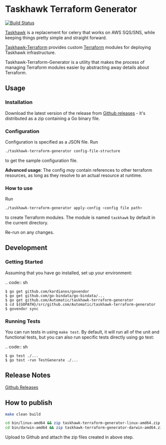 # Taskhawk Terraform Generator

[![Build Status](https://travis-ci.org/Automatic/taskhawk-terraform-generator.svg?branch=master)](https://travis-ci.org/Automatic/taskhawk-terraform-generator)

[Taskhawk](https://github.com/Automatic/taskhawk) is a replacement for celery that works on AWS SQS/SNS, while
keeping things pretty simple and straight forward. 

[Taskhawk-Terraform](https://github.com/Automatic/taskhawk-terraform) provides custom [Terraform](https://www.terraform.io/) modules for deploying Taskhawk infrastructure.

Taskhawk-Terraform-Generator is a utility that makes the process of managing Terraform modules easier by abstracting 
away details about Terraform.

## Usage 

### Installation

Download the latest version of the release from [Github releases](https://github.com/Automatic/taskhawk-terraform-generator/releases) - 
it's distributed as a zip containing a Go binary file.

### Configuration

Configuration is specified as a JSON file. Run 

```sh
./taskhawk-terraform-generator config-file-structure
```

to get the sample configuration file.

**Advanced usage**: The config *may* contain references to other terraform resources, as long as they resolve to 
an actual resource at runtime. 

### How to use

Run 

```sh
./taskhawk-terraform-generator apply-config <config file path>
```

to create Terraform modules. The module is named `taskhawk` by default in the current directory.

Re-run on any changes.

## Development

### Getting Started

Assuming that you have go installed, set up your environment:

.. code:: sh

    $ go get github.com/kardianos/govendor
    $ go get github.com/go-bindata/go-bindata/...
    $ go get github.com/Automatic/taskhawk-terraform-generator
    $ cd ${GOPATH}/src/github.com/Automatic/taskhawk-terraform-generator
    $ govendor sync

### Running Tests

You can run tests in using ``make test``. By default, it will run all of the unit and functional tests, but you can 
also run specific tests directly using go test:

.. code:: sh

    $ go test ./...
    $ go test -run TestGenerate ./...

## Release Notes

[Github Releases](https://github.com/Automatic/taskhawk-terraform-generator/releases)

## How to publish


```sh
make clean build

cd bin/linux-amd64 && zip taskhawk-terraform-generator-linux-amd64.zip taskhawk-terraform-generator; cd -
cd bin/darwin-amd64 && zip taskhawk-terraform-generator-darwin-amd64.zip taskhawk-terraform-generator; cd -
```

Upload to Github and attach the zip files created in above step.
